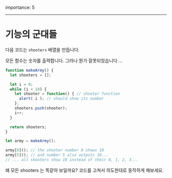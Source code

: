 importance: 5

---
# 기능의 군대들
다음 코드는 `shooters` 배열을 만듭니다.

모든 함수는 숫자를 출력합니다. 그러나 뭔가 잘못되었습니다 ...

```js run
function makeArmy() {
  let shooters = [];

  let i = 0;
  while (i < 10) {
    let shooter = function() { // shooter function
      alert( i ); // should show its number
    };
    shooters.push(shooter);
    i++;
  }

  return shooters;
}

let army = makeArmy();

army[0](); // the shooter number 0 shows 10
army[5](); // and number 5 also outputs 10...
// ... all shooters show 10 instead of their 0, 1, 2, 3...
```

왜 모든 shooters 는 똑같아 보일까요? 코드를 고쳐서 의도한대로 동작하게 해보세요.
